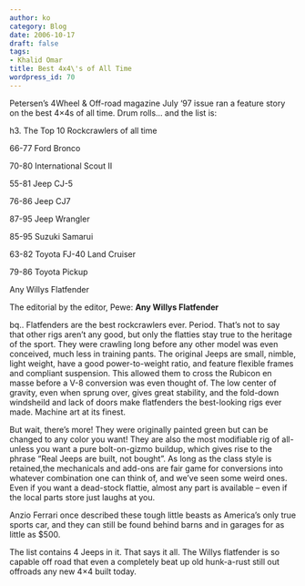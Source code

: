 ```yaml
---
author: ko
category: Blog
date: 2006-10-17
draft: false
tags:
- Khalid Omar
title: Best 4x4\'s of All Time
wordpress_id: 70
---
```


Petersen’s 4Wheel & Off-road magazine July ‘97 issue ran a feature story on the best 4×4s of all time. Drum rolls… and the list is:

h3. The Top 10 Rockcrawlers of all time

66-77 Ford Bronco

70-80 International Scout II

55-81 Jeep CJ-5

76-86 Jeep CJ7

87-95 Jeep Wrangler

85-95 Suzuki Samarui

63-82 Toyota FJ-40 Land Cruiser

79-86 Toyota Pickup

Any Willys Flatfender

The editorial by the editor, Pewe: **Any Willys Flatfender**

bq.. Flatfenders are the best rockcrawlers ever. Period. That’s not to say that other rigs aren’t any good, but only the flatties stay true to the heritage of the sport. They were crawling long before any other model was even conceived, much less in training pants. The original Jeeps are small, nimble, light weight, have a good power-to-weight ratio, and feature flexible frames and compliant suspension. This allowed them to cross the Rubicon en masse before a V-8 conversion was even thought of. The low center of gravity, even when sprung over, gives great stability, and the fold-down windsheild and lack of doors make flatfenders the best-looking rigs ever made. Machine art at its finest.

But wait, there’s more! They were originally painted green but can be changed to any color you want! They are also the most modifiable rig of all- unless you want a pure bolt-on-gizmo buildup, which gives rise to the phrase “Real Jeeps are built, not bought”. As long as the class style is retained,the mechanicals and add-ons are fair game for conversions into whatever combination one can think of, and we’ve seen some weird ones. Even if you want a dead-stock flattie, almost any part is available – even if the local parts store just laughs at you.

Anzio Ferrari once described these tough little beasts as America’s only true sports car, and they can still be found behind barns and in garages for as little as $500.

The list contains 4 Jeeps in it. That says it all. The Willys flatfender is so capable off road that even a completely beat up old hunk-a-rust still out offroads any new 4×4 built today.